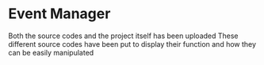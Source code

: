 # Event Manager
Both the source codes and the project itself has been uploaded
These different source codes have been put to display their function and how they can be easily manipulated
